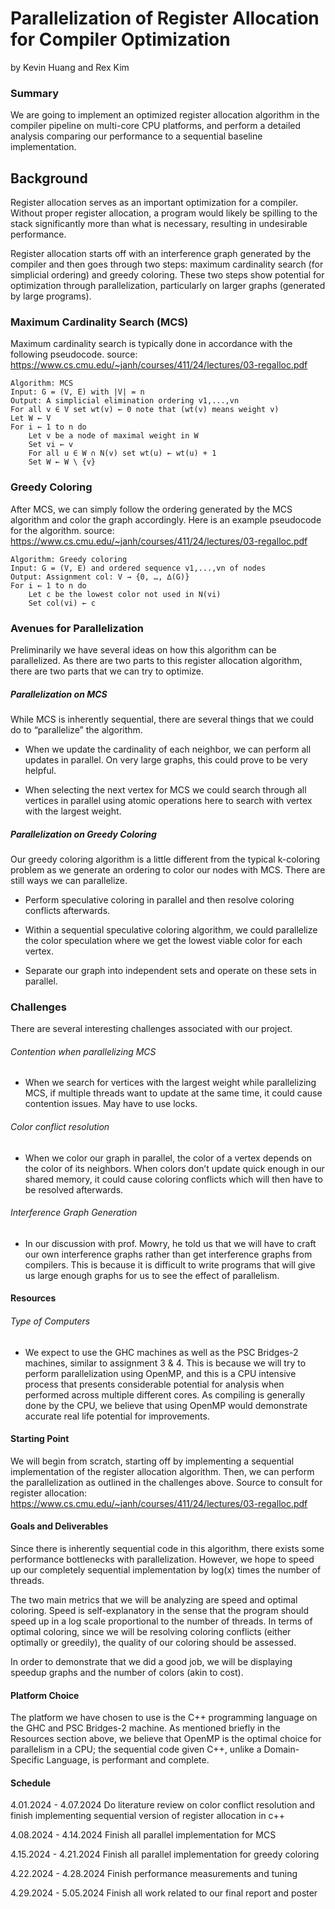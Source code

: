 # Parallelization of Register Allocation for Compiler Optimization
by Kevin Huang and Rex Kim

### Summary
We are going to implement an optimized register allocation algorithm in the compiler pipeline on multi-core CPU platforms, and perform a detailed analysis comparing our performance to a sequential baseline implementation.

## Background
Register allocation serves as an important optimization for a compiler. Without proper register allocation, a program would likely be spilling to the stack significantly more than what is necessary, resulting in undesirable performance.

Register allocation starts off with an interference graph generated by the compiler and then goes through two steps: maximum cardinality search (for simplicial ordering) and greedy coloring. These two steps show potential for optimization through parallelization, particularly on larger graphs (generated by large programs).

### Maximum Cardinality Search (MCS)
Maximum cardinality search is typically done in accordance with the following pseudocode.
source: https://www.cs.cmu.edu/~janh/courses/411/24/lectures/03-regalloc.pdf

	Algorithm: MCS
	Input: G = (V, E) with |V| = n
	Output: A simplicial elimination ordering v1,...,vn
	For all v ∈ V set wt(v) ← 0	note that (wt(v) means weight v)
	Let W ← V
	For i ← 1 to n do
		Let v be a node of maximal weight in W
		Set vi ← v
		For all u ∈ W ∩ N(v) set wt(u) ← wt(u) + 1
		Set W ← W \ {v}

### Greedy Coloring
After MCS, we can simply follow the ordering generated by the MCS algorithm and color the graph accordingly. Here is an example pseudocode for the algorithm.
source: https://www.cs.cmu.edu/~janh/courses/411/24/lectures/03-regalloc.pdf

	Algorithm: Greedy coloring
	Input: G = (V, E) and ordered sequence v1,...,vn of nodes
	Output: Assignment col: V → {0, …, ∆(G)}
	For i ← 1 to n do
		Let c be the lowest color not used in N(vi)
		Set col(vi) ← c

### Avenues for Parallelization
Preliminarily we have several ideas on how this algorithm can be parallelized. As there are two parts to this register allocation algorithm, there are two parts that we can try to optimize.

##### Parallelization on MCS
While MCS is inherently sequential, there are several things that we could do to “parallelize” the algorithm.

* When we update the cardinality of each neighbor, we can perform all updates in parallel. On very large graphs, this could prove to be very helpful.

* When selecting the next vertex for MCS we could search through all vertices in parallel using atomic operations here to search with vertex with the largest weight.

##### Parallelization on Greedy Coloring
Our greedy coloring algorithm is a little different from the typical k-coloring problem as we generate an ordering to color our nodes with MCS. There are still ways we can parallelize.

* Perform speculative coloring in parallel and then resolve coloring conflicts afterwards.

* Within a sequential speculative coloring algorithm, we could parallelize the color speculation where we get the lowest viable color for each vertex.

* Separate our graph into independent sets and operate on these sets in parallel.

### Challenges
There are several interesting challenges associated with our project.

###### Contention when parallelizing MCS
* When we search for vertices with the largest weight while parallelizing MCS, if multiple threads want to update at the same time, it could cause contention issues. May have to use locks.

###### Color conflict resolution
* When we color our graph in parallel, the color of a vertex depends on the color of its neighbors. When colors don’t update quick enough in our shared memory, it could cause coloring conflicts which will then have to be resolved afterwards.

###### Interference Graph Generation
* In our discussion with prof. Mowry, he told us that we will have to craft our own interference graphs rather than get interference graphs from compilers. This is because it is difficult to write programs that will give us large enough graphs for us to see the effect of parallelism.


#### Resources
###### Type of Computers
* We expect to use the GHC machines as well as the PSC Bridges-2 machines, similar to assignment 3 & 4. This is because we will try to perform parallelization using OpenMP, and this is a CPU intensive process that presents considerable potential for analysis when performed across multiple different cores. As compiling is generally done by the CPU, we believe that using OpenMP would demonstrate accurate real life potential for improvements.

#### Starting Point
We will begin from scratch, starting off by implementing a sequential implementation of the register allocation algorithm. Then, we can perform the parallelization as outlined in the challenges above. Source to consult for register allocation: https://www.cs.cmu.edu/~janh/courses/411/24/lectures/03-regalloc.pdf 
	

#### Goals and Deliverables
Since there is inherently sequential code in this algorithm, there exists some performance bottlenecks with parallelization. However, we hope to speed up our completely sequential implementation by log(x) times the number of threads. 

The two main metrics that we will be analyzing are speed and optimal coloring. Speed is self-explanatory in the sense that the program should speed up in a log scale proportional to the number of threads. In terms of optimal coloring, since we will be resolving coloring conflicts (either optimally or greedily), the quality of our coloring should be assessed. 

In order to demonstrate that we did a good job, we will be displaying speedup graphs and the number of colors (akin to cost). 

#### Platform Choice
The platform we have chosen to use is the C++ programming language on the GHC and PSC Bridges-2 machine. As mentioned briefly in the Resources section above, we believe that OpenMP is the optimal choice for parallelism in a CPU; the sequential code given C++, unlike a Domain-Specific Language, is performant and complete.


#### Schedule
4.01.2024 - 4.07.2024
Do literature review on color conflict resolution and finish implementing sequential version of register allocation in c++

4.08.2024 - 4.14.2024
Finish all parallel implementation for MCS

4.15.2024 - 4.21.2024
Finish all parallel implementation for greedy coloring

4.22.2024 - 4.28.2024
Finish performance measurements and tuning

4.29.2024 - 5.05.2024
Finish all work related to our final report and poster
